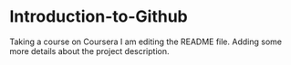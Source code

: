 # Introduction-to-Github
Taking a course on Coursera
I am editing the README file. Adding some more details about the project
description.
